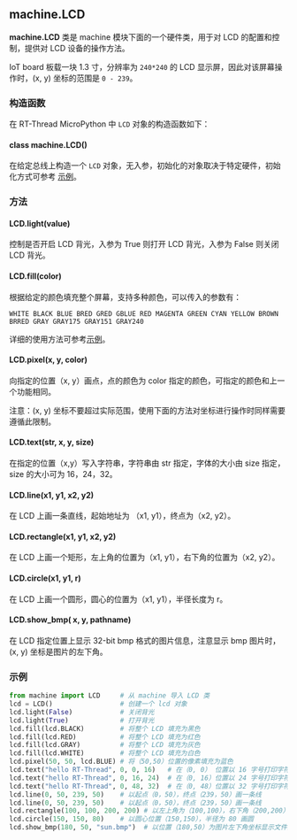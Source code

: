 ## machine.LCD

**machine.LCD** 类是 machine 模块下面的一个硬件类，用于对 LCD 的配置和控制，提供对 LCD 设备的操作方法。

IoT board 板载一块 1.3 寸，分辨率为 `240*240` 的 LCD 显示屏，因此对该屏幕操作时，(x, y)  坐标的范围是 `0 - 239`。

### 构造函数

在 RT-Thread MicroPython 中 `LCD` 对象的构造函数如下：

#### **class machine.LCD**()
在给定总线上构造一个 `LCD` 对象，无入参，初始化的对象取决于特定硬件，初始化方式可参考 [示例](#_3)。

### 方法

#### **LCD.light**(value)

控制是否开启 LCD 背光，入参为 True 则打开 LCD 背光，入参为 False 则关闭 LCD 背光。

#### **LCD.fill**(color)

根据给定的颜色填充整个屏幕，支持多种颜色，可以传入的参数有：

```
WHITE BLACK BLUE BRED GRED GBLUE RED MAGENTA GREEN CYAN YELLOW BROWN BRRED GRAY GRAY175 GRAY151 GRAY240
```

详细的使用方法可参考[示例](#_3)。

#### **LCD.pixel**(x, y, color)

向指定的位置（x, y）画点，点的颜色为 color 指定的颜色，可指定的颜色和上一个功能相同。

注意：(x, y)  坐标不要超过实际范围，使用下面的方法对坐标进行操作时同样需要遵循此限制。

#### **LCD.text**(str, x, y, size)

在指定的位置（x,y）写入字符串，字符串由 str 指定，字体的大小由 size 指定，size 的大小可为 16，24，32。

#### **LCD.line**(x1, y1, x2, y2)

在 LCD 上画一条直线，起始地址为 （x1, y1），终点为（x2, y2）。

#### **LCD.rectangle**(x1, y1, x2, y2)

在 LCD 上画一个矩形，左上角的位置为（x1, y1），右下角的位置为（x2, y2）。

#### **LCD.circle**(x1, y1, r)

在 LCD 上画一个圆形，圆心的位置为（x1, y1），半径长度为 r。

#### **LCD.show_bmp**( x,  y, pathname)

在 LCD 指定位置上显示 32-bit bmp 格式的图片信息，注意显示 bmp 图片时，(x, y) 坐标是图片的左下角。

### 示例

```python
from machine import LCD     # 从 machine 导入 LCD 类
lcd = LCD()                 # 创建一个 lcd 对象
lcd.light(False)            # 关闭背光
lcd.light(True)             # 打开背光
lcd.fill(lcd.BLACK)         # 将整个 LCD 填充为黑色
lcd.fill(lcd.RED)           # 将整个 LCD 填充为红色
lcd.fill(lcd.GRAY)          # 将整个 LCD 填充为灰色
lcd.fill(lcd.WHITE)         # 将整个 LCD 填充为白色
lcd.pixel(50, 50, lcd.BLUE) # 将（50,50）位置的像素填充为蓝色
lcd.text("hello RT-Thread", 0, 0, 16)   # 在（0, 0） 位置以 16 字号打印字符串
lcd.text("hello RT-Thread", 0, 16, 24)  # 在（0, 16）位置以 24 字号打印字符串
lcd.text("hello RT-Thread", 0, 48, 32)  # 在（0, 48）位置以 32 字号打印字符串
lcd.line(0, 50, 239, 50)    # 以起点（0，50），终点（239，50）画一条线
lcd.line(0, 50, 239, 50)    # 以起点（0，50），终点（239，50）画一条线
lcd.rectangle(100, 100, 200, 200) # 以左上角为（100,100），右下角（200,200）画矩形
lcd.circle(150, 150, 80)    # 以圆心位置（150,150），半径为 80 画圆
lcd.show_bmp(180, 50, "sun.bmp")  # 以位置（180,50）为图片左下角坐标显示文件系统中的 bmp 图片 "sun.bmp"
```
